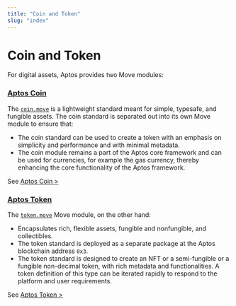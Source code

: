 ```yaml
---
title: "Coin and Token"
slug: "index"
---
```


# Coin and Token

For digital assets, Aptos provides two Move modules:

### [Aptos Coin](aptos-coin)

The [`coin.move`](https://github.com/aptos-labs/aptos-core/blob/main/aptos-move/framework/aptos-framework/sources/coin.move) is a lightweight standard meant for simple, typesafe, and fungible assets. The coin standard is separated out into its own Move module to ensure that:
  - The coin standard can be used to create a token with an emphasis on simplicity and performance and with minimal metadata. 
  - The coin module remains a part of the Aptos core framework and can be used for currencies, for example the gas currency, thereby enhancing the core functionality of the Aptos framework.

See [Aptos Coin >](aptos-coin)

### [Aptos Token](aptos-token)

The [`token.move`](https://github.com/aptos-labs/aptos-core/blob/main/aptos-move/framework/aptos-token/sources/token.move) Move module, on the other hand:

- Encapsulates rich, flexible assets, fungible and nonfungible, and collectibles. 
- The token standard is deployed as a separate package at the Aptos blockchain address `0x3`. 
- The token standard is designed to create an NFT or a semi-fungible or a fungible non-decimal token, with rich metadata and functionalities. A token definition of this type can be iterated rapidly to respond to the platform and user requirements. 

See [Aptos Token >](aptos-token)
